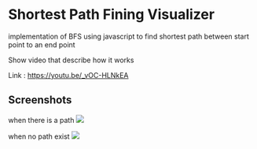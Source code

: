 
# Shortest Path Fining Visualizer

implementation of BFS using javascript to find shortest path 
between start point to an end point

Show video that describe how it works 

Link : https://youtu.be/_vOC-HLNkEA


## Screenshots
when there is a path
![](https://www.linkpicture.com/q/sc1.png)

when no path exist
![](https://www.linkpicture.com/q/sc2.png)
